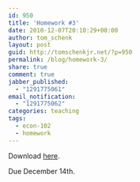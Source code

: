 ```yaml
---
id: 950
title: 'Homework #3'
date: 2010-12-07T20:10:29+00:00
author: tom_schenk
layout: post
guid: http://tomschenkjr.net/?p=950
permalink: /blog/homework-3/
share: true
comment: true
jabber_published:
  - "1291775061"
email_notification:
  - "1291775062"
categories: teaching 
tags:
  - econ-102
  - homework
---
```

Download <a href="http://dl.dropbox.com/u/3194367/Teaching/HW%203-Econ102-Fall2010.xls">here</a>.

Due December 14th.